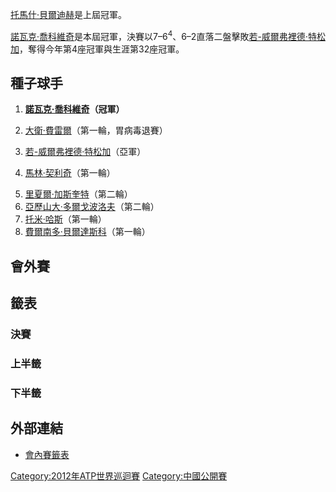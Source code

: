 [托馬什·貝爾迪赫](../Page/托馬什·貝爾迪赫.md "wikilink")是上屆冠軍。

[諾瓦克·喬科維奇](../Page/諾瓦克·喬科維奇.md "wikilink")是本屆冠軍，決賽以7–6<sup>4</sup>、6–2直落二盤擊敗[若-威爾弗裡德·特松加](https://zh.wikipedia.org/wiki/若-威爾弗裡德·特松加 "wikilink")，奪得今年第4座冠軍與生涯第32座冠軍。

## 種子球手

1.  **[諾瓦克·喬科維奇](../Page/諾瓦克·喬科維奇.md "wikilink")（冠軍）**

2.  [大衛·費雷爾](https://zh.wikipedia.org/wiki/大衛·費雷爾 "wikilink")（第一輪，胃病毒退賽）

3.  [若-威爾弗裡德·特松加](https://zh.wikipedia.org/wiki/若-威爾弗裡德·特松加 "wikilink")（亞軍）

4.  [馬林·契利奇](../Page/馬林·契利奇.md "wikilink")（第一輪）

<!-- end list -->

5.   [里夏爾·加斯奎特](https://zh.wikipedia.org/wiki/里夏爾·加斯奎特 "wikilink")（第二輪）
6.   [亞歷山大·多爾戈波洛夫](../Page/亞歷山大·多爾戈波洛夫.md "wikilink")（第二輪）
7.   [托米·哈斯](../Page/托米·哈斯.md "wikilink")（第一輪）
8.   [費爾南多·貝爾達斯科](../Page/費爾南多·貝爾達斯科.md "wikilink")（第一輪）

## 會外賽

## 籤表

### 決賽

### 上半籤

### 下半籤

## 外部連結

  - [會內賽籤表](http://www.atpworldtour.com/posting/2012/747/mds.pdf)

[Category:2012年ATP世界巡迴賽](https://zh.wikipedia.org/wiki/Category:2012年ATP世界巡迴賽 "wikilink") [Category:中國公開賽](https://zh.wikipedia.org/wiki/Category:中國公開賽 "wikilink")
